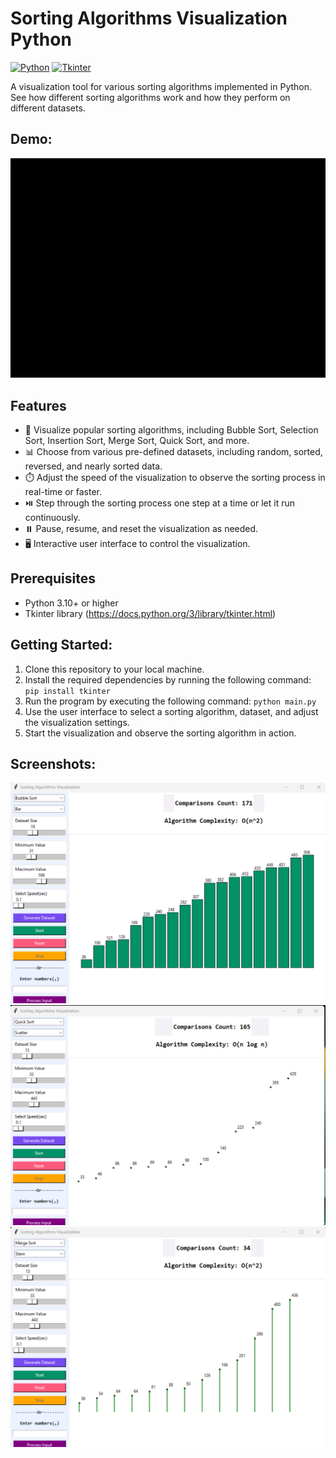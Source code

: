 # Sorting Algorithms Visualization Python

[![Python](https://img.shields.io/badge/Python-3.11.3-blue.svg)](https://www.python.org)
[![Tkinter](https://img.shields.io/badge/Tkinter-8.6-brightgreen)](https://docs.python.org/3/library/tkinter.html)

A visualization tool for various sorting algorithms implemented in Python. See how different sorting algorithms work and how they perform on different datasets.

## Demo:

![Demo Gif](_Captures/gif.gif)

## Features

- 🎯 Visualize popular sorting algorithms, including Bubble Sort, Selection Sort, Insertion Sort, Merge Sort, Quick Sort, and more.
- 📊 Choose from various pre-defined datasets, including random, sorted, reversed, and nearly sorted data.
- ⏱️ Adjust the speed of the visualization to observe the sorting process in real-time or faster.
- ⏯️ Step through the sorting process one step at a time or let it run continuously.
- ⏸️ Pause, resume, and reset the visualization as needed.
- 🖥️ Interactive user interface to control the visualization.

## Prerequisites

- Python 3.10+ or higher
- Tkinter library (https://docs.python.org/3/library/tkinter.html)

## Getting Started:

1. Clone this repository to your local machine.
2. Install the required dependencies by running the following command:
   `pip install tkinter`
3. Run the program by executing the following command:
   `python main.py`
4. Use the user interface to select a sorting algorithm, dataset, and adjust the visualization settings.
5. Start the visualization and observe the sorting algorithm in action.


## Screenshots:

![Demo Gif](_Captures/sc1.png)
![Demo Gif](_Captures/sc2.png)
![Demo Gif](_Captures/sc3.png)
